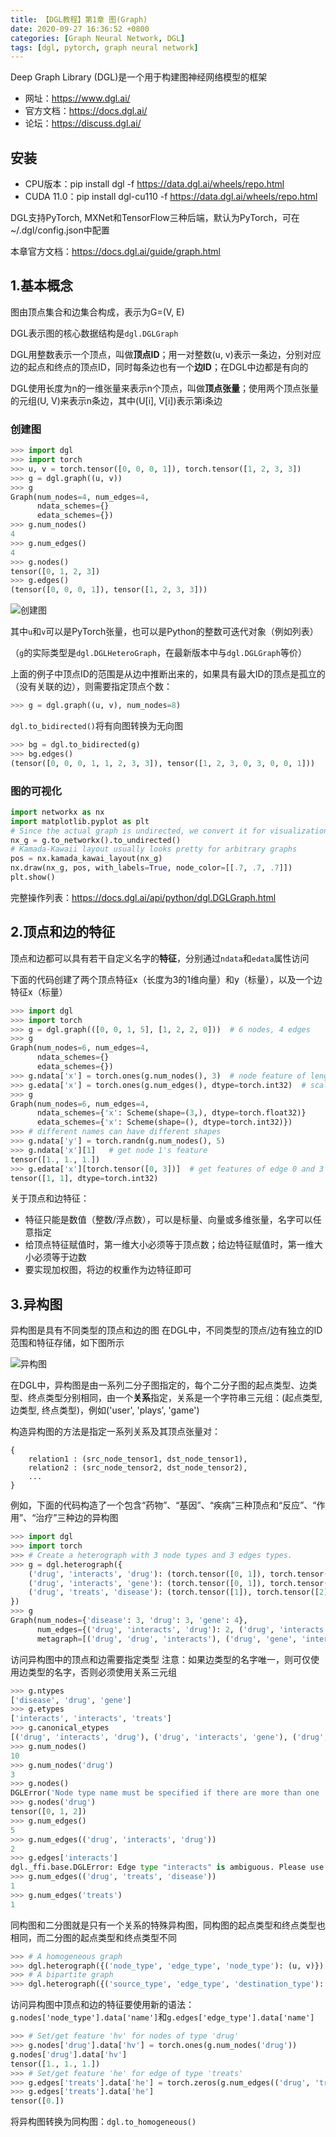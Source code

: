 ```yaml
---
title: 【DGL教程】第1章 图(Graph)
date: 2020-09-27 16:36:52 +0800
categories: [Graph Neural Network, DGL]
tags: [dgl, pytorch, graph neural network]
---
```

Deep Graph Library (DGL)是一个用于构建图神经网络模型的框架
* 网址：<https://www.dgl.ai/>
* 官方文档：<https://docs.dgl.ai/>
* 论坛：<https://discuss.dgl.ai/>

## 安装
* CPU版本：pip install dgl -f https://data.dgl.ai/wheels/repo.html
* CUDA 11.0：pip install dgl-cu110 -f https://data.dgl.ai/wheels/repo.html

DGL支持PyTorch, MXNet和TensorFlow三种后端，默认为PyTorch，可在~/.dgl/config.json中配置

本章官方文档：<https://docs.dgl.ai/guide/graph.html>

## 1.基本概念
图由顶点集合和边集合构成，表示为G=(V, E)

DGL表示图的核心数据结构是`dgl.DGLGraph`

DGL用整数表示一个顶点，叫做**顶点ID**；用一对整数(u, v)表示一条边，分别对应边的起点和终点的顶点ID，同时每条边也有一个**边ID**；在DGL中边都是有向的

DGL使用长度为n的一维张量来表示n个顶点，叫做**顶点张量**；使用两个顶点张量的元组(U, V)来表示n条边，其中(U[i], V[i])表示第i条边

### 创建图
```python
>>> import dgl
>>> import torch
>>> u, v = torch.tensor([0, 0, 0, 1]), torch.tensor([1, 2, 3, 3])
>>> g = dgl.graph((u, v))
>>> g
Graph(num_nodes=4, num_edges=4,
      ndata_schemes={}
      edata_schemes={})
>>> g.num_nodes()
4
>>> g.num_edges()
4
>>> g.nodes()
tensor([0, 1, 2, 3])
>>> g.edges()
(tensor([0, 0, 0, 1]), tensor([1, 2, 3, 3]))
```

![创建图](https://data.dgl.ai/asset/image/user_guide_graphch_1.png)

其中`u`和`v`可以是PyTorch张量，也可以是Python的整数可迭代对象（例如列表）

（`g`的实际类型是`dgl.DGLHeteroGraph`，在最新版本中与`dgl.DGLGraph`等价）

上面的例子中顶点ID的范围是从边中推断出来的，如果具有最大ID的顶点是孤立的（没有关联的边），则需要指定顶点个数：

```python
>>> g = dgl.graph((u, v), num_nodes=8)
```

`dgl.to_bidirected()`将有向图转换为无向图

```python
>>> bg = dgl.to_bidirected(g)
>>> bg.edges()
(tensor([0, 0, 0, 1, 1, 2, 3, 3]), tensor([1, 2, 3, 0, 3, 0, 0, 1]))
```

### 图的可视化

```python
import networkx as nx
import matplotlib.pyplot as plt
# Since the actual graph is undirected, we convert it for visualization purpose.
nx_g = g.to_networkx().to_undirected()
# Kamada-Kawaii layout usually looks pretty for arbitrary graphs
pos = nx.kamada_kawai_layout(nx_g)
nx.draw(nx_g, pos, with_labels=True, node_color=[[.7, .7, .7]])
plt.show()
```

完整操作列表：<https://docs.dgl.ai/api/python/dgl.DGLGraph.html>

## 2.顶点和边的特征
顶点和边都可以具有若干自定义名字的**特征**，分别通过`ndata`和`edata`属性访问

下面的代码创建了两个顶点特征x（长度为3的1维向量）和y（标量），以及一个边特征x（标量）

```python
>>> import dgl
>>> import torch
>>> g = dgl.graph(([0, 0, 1, 5], [1, 2, 2, 0]))  # 6 nodes, 4 edges
>>> g
Graph(num_nodes=6, num_edges=4,
      ndata_schemes={}
      edata_schemes={})
>>> g.ndata['x'] = torch.ones(g.num_nodes(), 3)  # node feature of length 3
>>> g.edata['x'] = torch.ones(g.num_edges(), dtype=torch.int32)  # scalar integer feature
>>> g
Graph(num_nodes=6, num_edges=4,
      ndata_schemes={'x': Scheme(shape=(3,), dtype=torch.float32)}
      edata_schemes={'x': Scheme(shape=(), dtype=torch.int32)})
>>> # different names can have different shapes
>>> g.ndata['y'] = torch.randn(g.num_nodes(), 5)
>>> g.ndata['x'][1]   # get node 1's feature
tensor([1., 1., 1.])
>>> g.edata['x'][torch.tensor([0, 3])]  # get features of edge 0 and 3
tensor([1, 1], dtype=torch.int32)
```

关于顶点和边特征：
* 特征只能是数值（整数/浮点数），可以是标量、向量或多维张量，名字可以任意指定
* 给顶点特征赋值时，第一维大小必须等于顶点数；给边特征赋值时，第一维大小必须等于边数
* 要实现加权图，将边的权重作为边特征即可

## 3.异构图
异构图是具有不同类型的顶点和边的图
在DGL中，不同类型的顶点/边有独立的ID范围和特征存储，如下图所示

![异构图](https://data.dgl.ai/asset/image/user_guide_graphch_2.png)

在DGL中，异构图是由一系列二分子图指定的，每个二分子图的起点类型、边类型、终点类型分别相同，由一个**关系**指定，关系是一个字符串三元组：(起点类型, 边类型, 终点类型)，例如('user', 'plays', 'game')

构造异构图的方法是指定一系列关系及其顶点张量对：

```
{
    relation1 : (src_node_tensor1, dst_node_tensor1),
    relation2 : (src_node_tensor2, dst_node_tensor2),
    ...
}
```

例如，下面的代码构造了一个包含“药物”、“基因”、“疾病”三种顶点和“反应”、“作用”、“治疗”三种边的异构图

```python
>>> import dgl
>>> import torch
>>> # Create a heterograph with 3 node types and 3 edges types.
>>> g = dgl.heterograph({
    ('drug', 'interacts', 'drug'): (torch.tensor([0, 1]), torch.tensor([1, 2])),
    ('drug', 'interacts', 'gene'): (torch.tensor([0, 1]), torch.tensor([2, 3])),
    ('drug', 'treats', 'disease'): (torch.tensor([1]), torch.tensor([2]))
})
>>> g
Graph(num_nodes={'disease': 3, 'drug': 3, 'gene': 4},
      num_edges={('drug', 'interacts', 'drug'): 2, ('drug', 'interacts', 'gene'): 2, ('drug', 'treats', 'disease'): 1},
      metagraph=[('drug', 'drug', 'interacts'), ('drug', 'gene', 'interacts'), ('drug', 'disease', 'treats')])
```

访问异构图中的顶点和边需要指定类型
注意：如果边类型的名字唯一，则可仅使用边类型的名字，否则必须使用关系三元组

```python
>>> g.ntypes
['disease', 'drug', 'gene']
>>> g.etypes
['interacts', 'interacts', 'treats']
>>> g.canonical_etypes
[('drug', 'interacts', 'drug'), ('drug', 'interacts', 'gene'), ('drug', 'treats', 'disease')]
>>> g.num_nodes()
10
>>> g.num_nodes('drug')
3
>>> g.nodes()
DGLError('Node type name must be specified if there are more than one '
>>> g.nodes('drug')
tensor([0, 1, 2])
>>> g.num_edges()
5
>>> g.num_edges(('drug', 'interacts', 'drug'))
2
>>> g.edges['interacts']
dgl._ffi.base.DGLError: Edge type "interacts" is ambiguous. Please use canonical edge type in the form of (srctype, etype, dsttype)
>>> g.num_edges(('drug', 'treats', 'disease'))
1
>>> g.num_edges('treats')
1
```

同构图和二分图就是只有一个关系的特殊异构图，同构图的起点类型和终点类型也相同，而二分图的起点类型和终点类型不同

```python
>>> # A homogeneous graph
>>> dgl.heterograph({('node_type', 'edge_type', 'node_type'): (u, v)})
>>> # A bipartite graph
>>> dgl.heterograph({('source_type', 'edge_type', 'destination_type'): (u, v)})
```

访问异构图中顶点和边的特征要使用新的语法：`g.nodes['node_type'].data['name']`和`g.edges['edge_type'].data['name']`

```python
>>> # Set/get feature 'hv' for nodes of type 'drug'
>>> g.nodes['drug'].data['hv'] = torch.ones(g.num_nodes('drug'))
g.nodes['drug'].data['hv']
tensor([1., 1., 1.])
>>> # Set/get feature 'he' for edge of type 'treats'
>>> g.edges['treats'].data['he'] = torch.zeros(g.num_edges(('drug', 'treats', 'disease')))
>>> g.edges['treats'].data['he']
tensor([0.])
```

将异构图转换为同构图：`dgl.to_homogeneous()`
